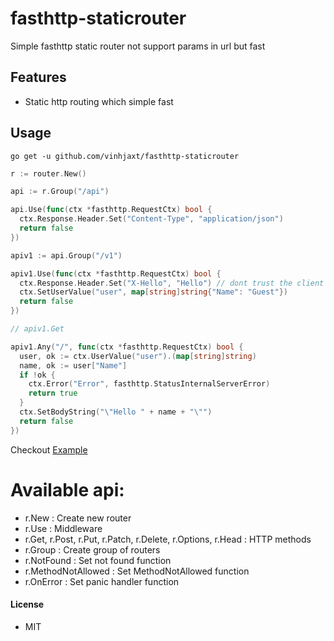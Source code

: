 # fasthttp-staticrouter
Simple fasthttp static router not support params in url but fast

## Features

- Static http routing which simple fast

## Usage
`go get -u github.com/vinhjaxt/fasthttp-staticrouter`

```go
r := router.New()

api := r.Group("/api")

api.Use(func(ctx *fasthttp.RequestCtx) bool {
  ctx.Response.Header.Set("Content-Type", "application/json")
  return false
})

apiv1 := api.Group("/v1")

apiv1.Use(func(ctx *fasthttp.RequestCtx) bool {
  ctx.Response.Header.Set("X-Hello", "Hello") // dont trust the client
  ctx.SetUserValue("user", map[string]string{"Name": "Guest"})
  return false
})

// apiv1.Get

apiv1.Any("/", func(ctx *fasthttp.RequestCtx) bool {
  user, ok := ctx.UserValue("user").(map[string]string)
  name, ok := user["Name"]
  if !ok {
    ctx.Error("Error", fasthttp.StatusInternalServerError)
    return true
  }
  ctx.SetBodyString("\"Hello " + name + "\"")
  return false
})
```
Checkout [Example](example/main.go)

# Available api:
  - r.New : Create new router
  - r.Use : Middleware
  - r.Get, r.Post, r.Put, r.Patch, r.Delete, r.Options, r.Head : HTTP methods
  - r.Group : Create group of routers
  - r.NotFound : Set not found function
  - r.MethodNotAllowed : Set MethodNotAllowed function
  - r.OnError : Set panic handler function 
#### License
- MIT
